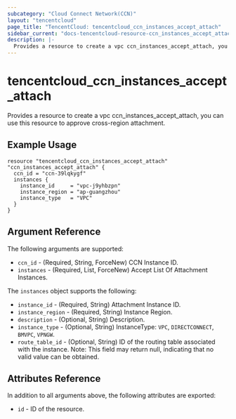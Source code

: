 ```yaml
---
subcategory: "Cloud Connect Network(CCN)"
layout: "tencentcloud"
page_title: "TencentCloud: tencentcloud_ccn_instances_accept_attach"
sidebar_current: "docs-tencentcloud-resource-ccn_instances_accept_attach"
description: |-
  Provides a resource to create a vpc ccn_instances_accept_attach, you can use this resource to approve cross-region attachment.
---
```


# tencentcloud_ccn_instances_accept_attach

Provides a resource to create a vpc ccn_instances_accept_attach, you can use this resource to approve cross-region attachment.

## Example Usage

```hcl
resource "tencentcloud_ccn_instances_accept_attach" "ccn_instances_accept_attach" {
  ccn_id = "ccn-39lqkygf"
  instances {
    instance_id     = "vpc-j9yhbzpn"
    instance_region = "ap-guangzhou"
    instance_type   = "VPC"
  }
}
```

## Argument Reference

The following arguments are supported:

* `ccn_id` - (Required, String, ForceNew) CCN Instance ID.
* `instances` - (Required, List, ForceNew) Accept List Of Attachment Instances.

The `instances` object supports the following:

* `instance_id` - (Required, String) Attachment Instance ID.
* `instance_region` - (Required, String) Instance Region.
* `description` - (Optional, String) Description.
* `instance_type` - (Optional, String) InstanceType: `VPC`, `DIRECTCONNECT`, `BMVPC`, `VPNGW`.
* `route_table_id` - (Optional, String) ID of the routing table associated with the instance. Note: This field may return null, indicating that no valid value can be obtained.

## Attributes Reference

In addition to all arguments above, the following attributes are exported:

* `id` - ID of the resource.



